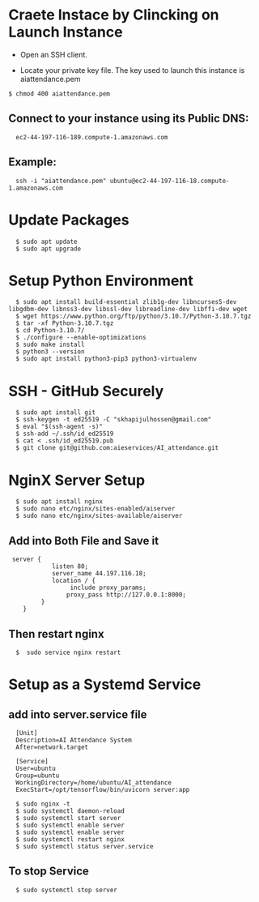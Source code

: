 # Craete Instace by Clincking on Launch Instance

-    Open an SSH client.

-    Locate your private key file. The key used to launch this instance is aiattendance.pem

    $ chmod 400 aiattendance.pem

## Connect to your instance using its Public DNS:

      ec2-44-197-116-189.compute-1.amazonaws.com

## Example:
      ssh -i "aiattendance.pem" ubuntu@ec2-44-197-116-18.compute-1.amazonaws.com

# Update Packages 
      $ sudo apt update
      $ sudo apt upgrade

# Setup Python Environment
      $ sudo apt install build-essential zlib1g-dev libncurses5-dev libgdbm-dev libnss3-dev libssl-dev libreadline-dev libffi-dev wget
      $ wget https://www.python.org/ftp/python/3.10.7/Python-3.10.7.tgz
      $ tar -xf Python-3.10.7.tgz 
      $ cd Python-3.10.7/
      $ ./configure --enable-optimizations
      $ sudo make install
      $ python3 --version
      $ sudo apt install python3-pip3 python3-virtualenv
   
# SSH - GitHub Securely
      $ sudo apt install git
      $ ssh-keygen -t ed25519 -C "skhapijulhossen@gmail.com"
      $ eval "$(ssh-agent -s)"
      $ ssh-add ~/.ssh/id_ed25519
      $ cat < .ssh/id_ed25519.pub
      $ git clone git@github.com:aieservices/AI_attendance.git
   
# NginX Server Setup
      $ sudo apt install nginx
      $ sudo nano etc/nginx/sites-enabled/aiserver
      $ sudo nano etc/nginx/sites-available/aiserver
  ## Add into Both File and Save it
     server {
                listen 80;
                server_name 44.197.116.18;
                location / {
                     include proxy_params;
                    proxy_pass http://127.0.0.1:8000;
             }
        }
  ## Then restart nginx
      $  sudo service nginx restart

# Setup as a Systemd Service

  ## add into server.service file
      [Unit]
      Description=AI Attendance System
      After=network.target

      [Service]
      User=ubuntu
      Group=ubuntu
      WorkingDirectory=/home/ubuntu/AI_attendance
      ExecStart=/opt/tensorflow/bin/uvicorn server:app 

      $ sudo nginx -t
      $ sudo systemctl daemon-reload
      $ sudo systemctl start server
      $ sudo systemctl enable server
      $ sudo systemctl enable server
      $ sudo systemctl restart nginx
      $ sudo systemctl status server.service 
  ## To stop Service
      $ sudo systemctl stop server
